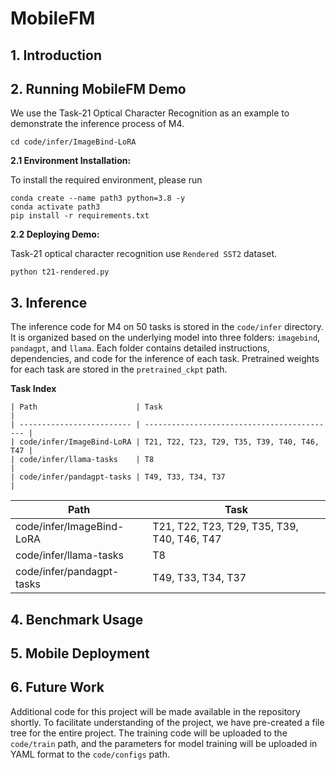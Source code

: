 # MobileFM

## 1. Introduction

## 2. Running MobileFM Demo

We use the Task-21 Optical Character Recognition as an example to demonstrate the inference process of M4.

```
cd code/infer/ImageBind-LoRA
```

**2.1 Environment Installation:**

To install the required environment, please run

```
conda create --name path3 python=3.8 -y
conda activate path3
pip install -r requirements.txt
```

**2.2 Deploying Demo:**

Task-21 optical character recognition use `Rendered SST2` dataset.

```
python t21-rendered.py
```

## 3. Inference

The inference code for M4 on 50 tasks is stored in the `code/infer` directory. It is organized based on the underlying model into three folders: `imagebind`, `pandagpt`, and `llama`. Each folder contains detailed instructions,  dependencies, and code for the inference of each task. Pretrained weights for each task are stored in the `pretrained_ckpt` path.

**Task Index**
```
| Path                      | Task                                        |
| ------------------------- | ------------------------------------------- |
| code/infer/ImageBind-LoRA | T21, T22, T23, T29, T35, T39, T40, T46, T47 |
| code/infer/llama-tasks    | T8                                          |
| code/infer/pandagpt-tasks | T49, T33, T34, T37                          |
```

| Path                      | Task                                        |
| ------------------------- | ------------------------------------------- |
| code/infer/ImageBind-LoRA | T21, T22, T23, T29, T35, T39, T40, T46, T47 |
| code/infer/llama-tasks    | T8                                          |
| code/infer/pandagpt-tasks | T49, T33, T34, T37                          |

## 4. Benchmark Usage

## 5. Mobile Deployment

## 6. Future Work

Additional code for this project will be made available in the repository shortly. To facilitate understanding of the project, we have pre-created a file tree for the entire project. The training code will be uploaded to the `code/train` path, and the parameters for model training will be uploaded in YAML format to the `code/configs` path.
